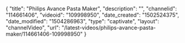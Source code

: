 {
    "title": "Philips Avance Pasta Maker",
    "description": "",
    "channelid": "114661406",
    "videoid": "109998950",
    "date_created": "1502524375",
    "date_modified": "1504286963",
    "type": "captivate",
    "layout": "channelVideo",
    "url": "\/latest-videos\/philips-avance-pasta-maker\/114661406-109998950"
}